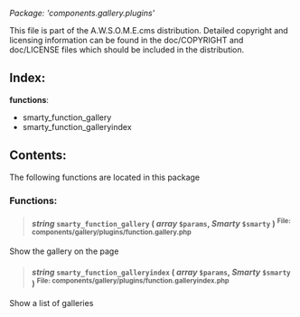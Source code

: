 _Package: 'components.gallery.plugins'_

This file is part of the A.W.S.O.M.E.cms distribution.
Detailed copyright and licensing information can be found
in the doc/COPYRIGHT and doc/LICENSE files which should be
included in the distribution.
## Index: ##
**functions**:
  * smarty\_function\_gallery
  * smarty\_function\_galleryindex
## Contents: ##
The following functions are located in this package
### Functions: ###
> #### _string_ **`smarty_function_gallery`** ( _array_ `$params`, _Smarty_ `$smarty` ) <sup>File: components/gallery/plugins/function.gallery.php</sup> ####
Show the gallery on the page
> #### _string_ **`smarty_function_galleryindex`** ( _array_ `$params`, _Smarty_ `$smarty` ) <sup>File: components/gallery/plugins/function.galleryindex.php</sup> ####
Show a list of galleries